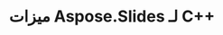 ---
title: ميزات Aspose.Slides لـ C++
type: docs
weight: 30
url: /ar/cpp/aspose-slides-for-c-features/
---